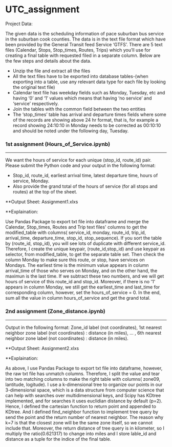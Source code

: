 # UTC_assignment

Project Data:

The given data is the scheduling information of pace suburban bus service in the suburban cook counties. The data is in the text file format which have been provided by the General Transit feed Service ‘GTFS’. There are 5 text files (Calendar, Stops, Stop_times, Routes, Trips) which you’ll use for creating a final table with requested filed in a separate column.
Below are the few steps and details about the data.
 - Unzip the file and extract all the files
 - All the text files have to be exported into database tables-(when exporting into a table, use any relevant data type for each file by looking the original text file)
 - Calendar text file has weekday fields such as Monday, Tuesday, etc and having ‘0’ and ‘1’ values which means that having ‘no service’ and ‘service’ respectively.
 - Join the tables with the common field between the two entities
 - The ‘stop_times’ table has arrival and departure times fields where some of the records are showing above 24 hr format, that is, for example a record showing 24:10:10 in Monday needs to be corrected as 00:10:10 and should be noted under the following day, Tuesday.

### 1st assignment (Hours_of_Service.ipynb)
---
We want the hours of service for each unique (stop_id, route_id) pair.  Please submit the Python code and your output in the following format:
 
- Stop_id, route_id, earliest arrival time, latest  departure time, hours of service, Monday.
- Also provide the grand total of the hours of service (for all stops and routes) at the top of the sheet.

**Output Sheet: Assignment1.xlxs

**Explaination:

Use Pandas Package to export txt file into dataframe and merge the Calendar, Stop_times, Routes and Trip text files' columns to get the modified_table with columns( service_id, monday, route_id, trip_id, arrival_time, departure_time, stop_id, stop_sequence). If you sort the table by (route_id, stop_id), you will see lots of duplicate with different service_id. Therefore, I create the unique keypair, (route_id,stop_id) and use keypair as selector, from modified_table, to get the separate table set. Then check the column Monday to make sure this route, or stop, have services on Mondays. The earliest time is the minimum value appears in column arrival_time of those who serves on Monday, and on the other hand, the maximun is the last time. If we subtract these two numbers, and we will get hours of service of this route_id and stop_id. Moreover, if there is no '1' appears in column Monday, we still get the earliest_time and last_time for corresponding column, however, set the hours_of_service = 0. In the end, sum all the value in column hours_of_service and get the grand total.

### 2nd assignment (Zone_distance.ipynb)
---
Output in the following format:
Zone_id label (not coordinates), 1st nearest neighbor zone label (not coordinates) : distance (in miles), … , 6th nearest neighbor zone label (not coordinates) : distance (in miles).

**Output Sheet: Assignment2.xlxs

**Explaination:

As above, I use Pandas Package to export txt file into dataframe, however, the raw txt file has unmatch columns. Therefore, I split the value and tear into two matching columns to make the right table with columns( zone09, lantitude, logitude). I use a k-dimensional tree to organize our points in our 3-dimensional space, which is a data structure from computer science that can help with searches over multidimensional keys, and Scipy has KDtree implemented, and for searches it uses euclidian distance by default (p=2). Hence, I defined the cartesian function to return point and appended to KDtree. And I defined find_neighbor function to implement tree query by send the point and the return number of nearest neighbor. The reason why k=7 is that the closest zone will be the same zone itself, so we cannot include that. Moreover, the return distance of tree query is in kilometer, so I multiply the ratio(0.621317) to change into miles and I store lable_id and distance as a tuple for the indice of the final table.
